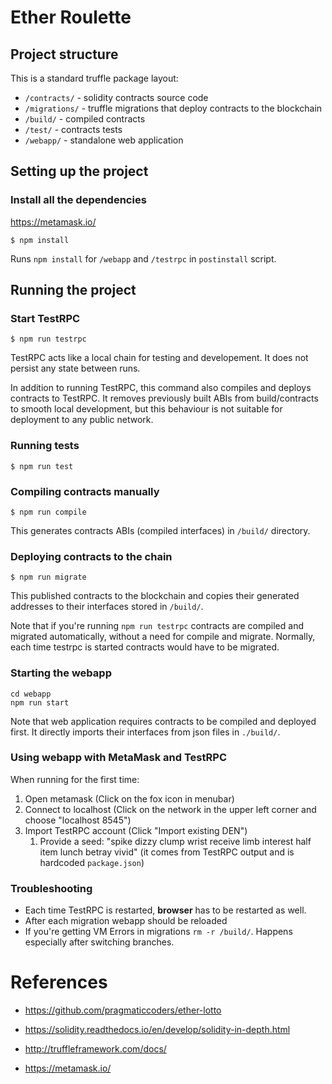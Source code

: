 # Ether Roulette

## Project structure

This is a standard truffle package layout:

- `/contracts/` - solidity contracts source code
- `/migrations/` - truffle migrations that deploy contracts to the blockchain
- `/build/` - compiled contracts
- `/test/` - contracts tests
- `/webapp/` - standalone web application

## Setting up the project

### Install all the dependencies

https://metamask.io/

`$ npm install`

Runs `npm install` for `/webapp` and `/testrpc` in `postinstall` script.

## Running the project

### Start TestRPC

`$ npm run testrpc`

TestRPC acts like a local chain for testing and developement.
It does not persist any state between runs.

In addition to running TestRPC, this command also compiles and deploys contracts to TestRPC.
It removes previously built ABIs from build/contracts to smooth local development, but this behaviour is not suitable for deployment to any public network.

### Running tests

`$ npm run test`

### Compiling contracts manually

`$ npm run compile`

This generates contracts ABIs (compiled interfaces) in `/build/` directory.

### Deploying contracts to the chain

`$ npm run migrate`

This published contracts to the blockchain and copies their generated
addresses to their interfaces stored in `/build/`.

Note that if you're running `npm run testrpc` contracts are compiled and migrated automatically, without a need for compile and migrate.
Normally, each time testrpc is started contracts would have to be migrated.

### Starting the webapp

``` shell
cd webapp
npm run start
```

Note that web application requires contracts to be compiled and
deployed first. It directly imports their interfaces from json files
in `./build/`.

### Using webapp with MetaMask and TestRPC

When running for the first time:

1. Open metamask (Click on the fox icon in menubar)
2. Connect to localhost (Click on the network in the upper left corner and choose "localhost 8545")
3. Import TestRPC account (Click "Import existing DEN")
   1. Provide a seed: "spike dizzy clump wrist receive limb interest half item lunch betray vivid"
      (it comes from TestRPC output and is hardcoded `package.json`)

### Troubleshooting

- Each time TestRPC is restarted, **browser** has to be
restarted as well.
- After each migration webapp should be reloaded
- If you're getting VM Errors in migrations `rm -r /build/`. Happens especially after switching branches.

# References

- https://github.com/pragmaticcoders/ether-lotto

- https://solidity.readthedocs.io/en/develop/solidity-in-depth.html

- http://truffleframework.com/docs/

- https://metamask.io/

